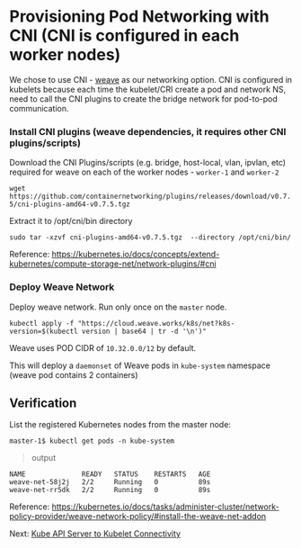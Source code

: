 # Provisioning Pod Networking with CNI (CNI is configured in each worker nodes)

We chose to use CNI - [weave](https://www.weave.works/docs/net/latest/kubernetes/kube-addon/) as our networking option. CNI is configured in kubelets because each time the kubelet/CRI create a pod and network NS, need to call the CNI plugins to create the bridge network for pod-to-pod communication.

### Install CNI plugins (weave dependencies, it requires other CNI plugins/scripts)

Download the CNI Plugins/scripts (e.g. bridge, host-local, vlan, ipvlan, etc) required for weave on each of the worker nodes - `worker-1` and `worker-2`

`wget https://github.com/containernetworking/plugins/releases/download/v0.7.5/cni-plugins-amd64-v0.7.5.tgz`

Extract it to /opt/cni/bin directory

`sudo tar -xzvf cni-plugins-amd64-v0.7.5.tgz  --directory /opt/cni/bin/`

Reference: https://kubernetes.io/docs/concepts/extend-kubernetes/compute-storage-net/network-plugins/#cni

### Deploy Weave Network

Deploy weave network. Run only once on the `master` node.


`kubectl apply -f "https://cloud.weave.works/k8s/net?k8s-version=$(kubectl version | base64 | tr -d '\n')"`

Weave uses POD CIDR of `10.32.0.0/12` by default.

This will deploy a `daemonset` of Weave pods in `kube-system` namespace (weave pod contains 2 containers)

## Verification

List the registered Kubernetes nodes from the master node:

```
master-1$ kubectl get pods -n kube-system
```

> output

```
NAME              READY   STATUS    RESTARTS   AGE
weave-net-58j2j   2/2     Running   0          89s
weave-net-rr5dk   2/2     Running   0          89s
```

Reference: https://kubernetes.io/docs/tasks/administer-cluster/network-policy-provider/weave-network-policy/#install-the-weave-net-addon

Next: [Kube API Server to Kubelet Connectivity](13-kube-apiserver-to-kubelet.md)
